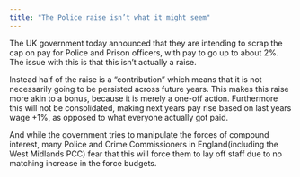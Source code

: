 ```yaml
---
title: "The Police raise isn’t what it might seem"
---
```


The UK government today announced that they are intending to scrap the cap on pay for Police and Prison officers, with pay to go up to about 2%. The issue with this is that this isn’t actually a raise.

Instead half of the raise is a “contribution” which means that it is not necessarily going to be persisted across future years. This makes this raise more akin to a bonus, because it is merely a one-off action. Furthermore this will not be consolidated, making next years pay rise based on last years wage +1%, as opposed to what everyone actually got paid.

And while the government tries to manipulate the forces of compound interest, many Police and Crime Commissioners in England(including the West Midlands PCC) fear that this will force them to lay off staff due to no matching increase in the force budgets.
